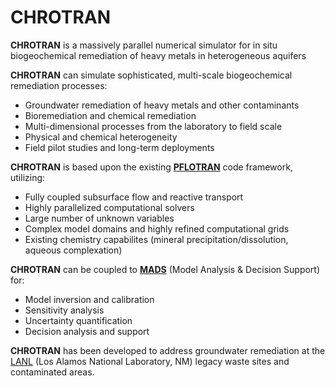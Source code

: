 CHROTRAN
=============

**CHROTRAN** is a massively parallel numerical simulator for in situ biogeochemical remediation of heavy metals in heterogeneous aquifers

**CHROTRAN** can simulate sophisticated, multi-scale biogeochemical remediation processes:

*   Groundwater remediation of heavy metals and other contaminants
*   Bioremediation and chemical remediation
*   Multi-dimensional processes from the laboratory to field scale
*   Physical and chemical heterogeneity
*   Field pilot studies and long-term deployments

**CHROTRAN** is based upon the existing [**PFLOTRAN**](http://www.pflotran.org) code framework, utilizing:

*   Fully coupled subsurface flow and reactive transport
*   Highly parallelized computational solvers
*   Large number of unknown variables
*   Complex model domains and highly refined computational grids
*   Existing chemistry capabilites (mineral precipitation/dissolution, aqueous complexation)

**CHROTRAN** can be coupled to [**MADS**](http://mads.lanl.gov) (Model Analysis & Decision Support) for:

*   Model inversion and calibration
*   Sensitivity analysis
*   Uncertainty quantification
*   Decision analysis and support

**CHROTRAN** has been developed to address groundwater remediation at the [LANL](http://www.lanl.gov/environment/cleanup) (Los Alamos National Laboratory, NM) legacy waste sites and contaminated areas.
